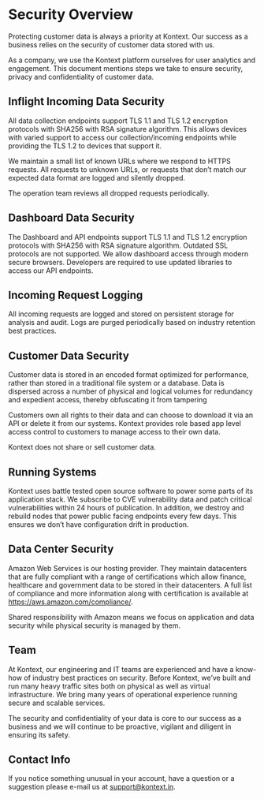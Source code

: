 # Security Overview

Protecting customer data is always a priority at Kontext. Our success as a business relies on the security of customer data stored with us. 

As a company, we use the Kontext platform ourselves for user analytics and engagement. This document mentions steps we take to ensure security, privacy and confidentiality of customer data.

## Inflight Incoming Data Security

All data collection endpoints support TLS 1.1 and TLS 1.2 encryption protocols with SHA256 with RSA signature algorithm. This allows devices with varied support to access our collection/incoming endpoints while providing the TLS 1.2 to devices that support it.

We maintain a small list of known URLs where we respond to HTTPS requests. All requests to unknown URLs, or requests that don’t match our expected data format are logged and silently dropped.

The operation team reviews all dropped requests periodically.

## Dashboard Data Security

The Dashboard and API endpoints support TLS 1.1 and TLS 1.2 encryption protocols with SHA256 with RSA signature algorithm. Outdated SSL protocols are not supported. We allow dashboard access through modern secure browsers. Developers are required to use updated libraries to access our API endpoints.

## Incoming Request Logging

All incoming requests are logged and stored on persistent storage for analysis and audit. Logs are purged periodically based on industry retention best practices.

## Customer Data Security

Customer data is stored in an encoded format optimized for performance, rather than stored in a traditional file system or a database. Data is dispersed across a number of physical and logical volumes for redundancy and expedient access, thereby obfuscating it from tampering

Customers own all rights to their data and can choose to download it via an API or delete it from our systems. Kontext provides role based app­ level access control to customers to manage access to their own data.

Kontext does not share or sell customer data.

## Running Systems

Kontext uses battle tested open source software to power some parts of its application stack. We subscribe to CVE vulnerability data and patch critical vulnerabilities within 24 hours of publication. In addition, we destroy and rebuild nodes that power public facing endpoints every few days. This ensures we don’t have configuration drift in production.

## Data Center Security

Amazon Web Services is our hosting provider. They maintain data­centers that are fully compliant with a range of certifications which allow finance, healthcare and government data to be stored in their data­centers. A full list of compliance and more information along with certification is available at <https://aws.amazon.com/compliance/>.

Shared responsibility with Amazon means we focus on application and data security while physical security is managed by them.

## Team

At Kontext, our engineering and IT teams are experienced and have a know-how of industry best practices on security. Before Kontext, we’ve built and run many heavy traffic sites both on physical as well as virtual infrastructure. We bring many years of operational experience running secure and scalable services.

The security and confidentiality of your data is core to our success as a business and we will continue to be proactive, vigilant and diligent in ensuring its safety.

## Contact Info

If you notice something unusual in your account, have a question or a suggestion please e-mail us at support@kontext.in.